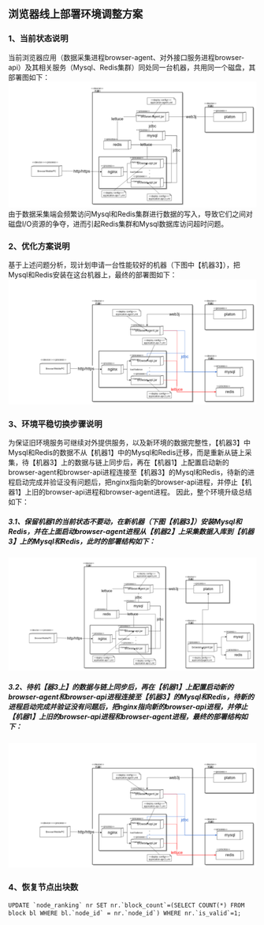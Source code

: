 ## 浏览器线上部署环境调整方案

### 1、当前状态说明
当前浏览器应用（数据采集进程browser-agent、对外接口服务进程browser-api）及其相关服务（Mysql、Redis集群）同处同一台机器，共用同一个磁盘，其部署图如下：
![image](doc/1.浏览器部署图-old.png)
由于数据采集端会频繁访问Mysql和Redis集群进行数据的写入，导致它们之间对磁盘I/O资源的争夺，进而引起Redis集群和Mysql数据库访问超时问题。

### 2、优化方案说明
基于上述问题分析，现计划申请一台性能较好的机器（下图中【机器3】），把Mysql和Redis安装在这台机器上，最终的部署图如下：
![image](doc/1.浏览器部署图-new.png)

### 3、环境平稳切换步骤说明
为保证旧环境服务可继续对外提供服务，以及新环境的数据完整性，【机器3】中Mysql和Redis的数据不从【机器1】中的Mysql和Redis迁移，而是重新从链上采集，待【机器3】上的数据与链上同步后，再在【机器1】上配置启动新的browser-agent和browser-api进程连接至【机器3】的Mysql和Redis，待新的进程启动完成并验证没有问题后，把nginx指向新的browser-api进程，并停止【机器1】上旧的browser-api进程和browser-agent进程。
因此，整个环境升级总结如下：
##### 3.1、保留机器1的当前状态不要动，在新机器（下图【机器3】）安装Mysql和Redis，并在上面启动browser-agent进程从【机器2】上采集数据入库到【机器3】上的Mysql和Redis，此时的部署结构如下：
![image](doc/2.升级步骤1部署图.png)
##### 3.2、待机【器3上】的数据与链上同步后，再在【机器1】上配置启动新的browser-agent和browser-api进程连接至【机器3】的Mysql和Redis，待新的进程启动完成并验证没有问题后，把nginx指向新的browser-api进程，并停止【机器1】上旧的browser-api进程和browser-agent进程，最终的部署结构如下：
![image](doc/1.浏览器部署图-new.png)


### 4、恢复节点出块数
```
UPDATE `node_ranking` nr SET nr.`block_count`=(SELECT COUNT(*) FROM block bl WHERE bl.`node_id` = nr.`node_id`) WHERE nr.`is_valid`=1;
```

